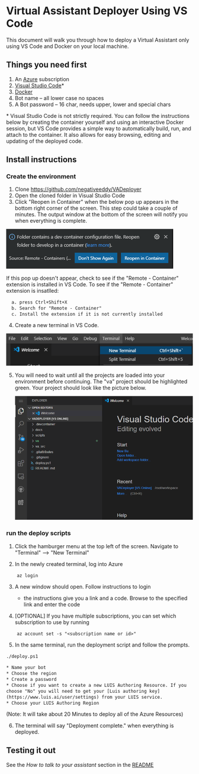 # Virtual Assistant Deployer Using VS Code

This document will walk you through how to deploy a Virtual Assistant only using VS Code and Docker on your local machine. 

## Things you need first 

1. An [Azure](https://azure.microsoft.com/) subscription 
2. [Visual Studio Code](https://code.visualstudio.com/)*
3. [Docker](https://www.docker.com/get-started)
5. Bot name – all lower case no spaces
6. A Bot password – 16 char, needs upper, lower and special chars

\* Visual Studio Code is not strictly required. You can follow the instructions below by creating the container yourself and using an interactive Docker session, but VS Code provides a simple way to automatically build, run, and attach to the container. It also allows for easy browsing, editing and updating of the deployed code.

## Install instructions

### Create the environment

1.	Clone https://github.com/negativeeddy/VADeployer
2.	Open the cloned folder in Visual Studio Code 
3.	Click "Reopen in Container" when the below pop up appears in the bottom right corner of the screen. This step could take a couple of minutes. The output window at the bottom of the screen will notify you when everything is complete. 
   
   ![Container prompt](./CodeReopenInContainer.png)
   
   If this pop up doesn't appear, check to see if the "Remote - Container" extension is installed in VS Code.
   To see if the "Remote - Container" extension is insatlled:
   
      a. press Ctrl+Shift+X
      b. Search for "Remote - Container"
      c. Install the extension if it is not currently installed

4.	Create a new terminal in VS Code.

![Container prompt](./VSCodeMenuNewTerminal.png)

5. You will need to wait until all the projects are loaded into your environment before continuing. The "va" project should be highlighted green. Your project should look like the picture below. 
  
   ![Loaded Projects](./LoadedProjectsVSO.PNG)
   
### run the deploy scripts

1. Click the hamburger menu at the top left of the screen. Navigate to "Terminal" --> "New Terminal"

2. In the newly created terminal, log into Azure 
 ````
     az login
 ```` 
3. A new window should open. Follow instructions to login
    * the instructions give you a link and a code. Browse to the specified link and enter the code
    
4. [OPTIONAL] If you have multiple subscriptions, you can set which subscription to use by running
 ````
     az account set -s "<subscription name or id>"
 ````
5. In the same terminal, run the deployment script and follow the prompts. 
  ````
 ./deploy.ps1
 ````
 
    * Name your bot
    * Choose the region
    * Create a password
    * Choose if you want to create a new LUIS Authoring Resource. If you choose "No" you will need to get your [Luis authoring key](https://www.luis.ai/user/settings) from your LUIS service. 
    * Choose your LUIS Authoring Region 
  (Note: It will take about 20 Minutes to deploy all of the Azure Resources)

6. The terminal will say "Deployment complete." when everything is deployed. 
 
## Testing it out
See the *How to talk to your assistant* section in the [README](../readme.md)
